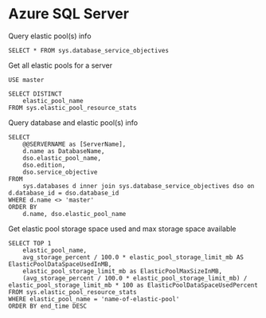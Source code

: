 Azure SQL Server
===============================

Query elastic pool(s) info
```
SELECT * FROM sys.database_service_objectives
```

Get all elastic pools for a server
```
USE master

SELECT DISTINCT
    elastic_pool_name
FROM sys.elastic_pool_resource_stats
```

Query database and elastic pool(s) info
```
SELECT
    @@SERVERNAME as [ServerName],
    d.name as DatabaseName,
    dso.elastic_pool_name,
    dso.edition,
    dso.service_objective
FROM
    sys.databases d inner join sys.database_service_objectives dso on d.database_id = dso.database_id
WHERE d.name <> 'master'
ORDER BY
    d.name, dso.elastic_pool_name
```

Get elastic pool storage space used and max storage space available
```
SELECT TOP 1
    elastic_pool_name,
    avg_storage_percent / 100.0 * elastic_pool_storage_limit_mb AS ElasticPoolDataSpaceUsedInMB,
    elastic_pool_storage_limit_mb as ElasticPoolMaxSizeInMB,
    (avg_storage_percent / 100.0 * elastic_pool_storage_limit_mb) / elastic_pool_storage_limit_mb * 100 as ElasticPoolDataSpaceUsedPercent
FROM sys.elastic_pool_resource_stats
WHERE elastic_pool_name = 'name-of-elastic-pool'
ORDER BY end_time DESC
```


